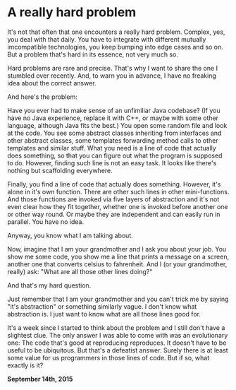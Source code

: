 # A really hard problem



It's not that often that one encounters a really hard problem. Complex, yes, you deal with that daily. You have to integrate with different mutually imcompatible technologies, you keep bumping into edge cases and so on. But a problem that's hard in its essence, not very much so.

Hard problems are rare and precise. That's why I want to share the one I stumbled over recently. And, to warn you in advance, I have no freaking idea about the correct answer.

And here's the problem:

Have you ever had to make sense of an unfimiliar Java codebase? (If you have no Java experience, replace it with C++, or maybe with some other language, although Java fits the best.) You open some random file and look at the code. You see some abstract classes inheriting from interfaces and other abstract classes, some templates forwarding method calls to other templates and similar stuff. What you need is a line of code that actually does something, so that you can figure out what the program is supposed to do. However, finding such line is not an easy task. It looks like there's nothing but scaffolding everywhere.

Finally, you find a line of code that actually does something. However, it's alone in it's own function. There are other such lines in other mini-functions. And those functions are invoked via five layers of abstraction and it's not even clear how they fit together, whether one is invoked before another one or other way round. Or maybe they are independent and can easily run in parallel. You have no idea.

Anyway, you know what I am talking about.

Now, imagine that I am your grandmother and I ask you about your job. You show me some code, you show me a line that prints a message on a screen, another one that converts celsius to fahrenheit. And I (or your grandmother, really) ask: "What are all those other lines doing?"

And that's my hard question.

Just remember that I am your grandmother and you can't trick me by saying "it's abstraction" or something similarly vague. I don't know what abstraction is. I just want to know what are all those lines good for.

It's a week since I started to think about the problem and I still don't have a slightest clue. The only answer I was able to come with was an evolutionary one: The code that's good at reproducing reproduces. It doesn't have to be useful to be ubiquitous. But that's a defeatist answer. Surely there is at least some value for us programmers in those lines of code. But if so, what exactly is it?

**September 14th, 2015**